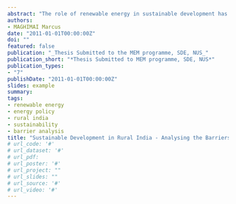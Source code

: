 ```yaml
---
abstract: "The role of renewable energy in sustainable development has been gaining significant importance in recent years. In India, the contribution of renewable energy towards sustainable development can be found at three levels: At the regional level, renewable energy delivers clean energy to rural populations in promoting their livelihoods; at the national level, it diversifies country’s energy mix to strengthen energy security; and at the international level, it helps the country to keep its commitment on climate change mitigation. Despite the initiatives undertaken to promote renewable energy for the past three decades, the deployment level and the benefits accrued as a result to the rural population is limited. Therefore, it is necessary to address the barriers for renewable energy to understand the role renewable energy can play in promoting sustainable development in rural India This study analyzes the barriers for renewable energy use in rural India by examining the viability of a socio-technical approach that includes different aspects associated with the development, deployment and adoption of renewable energy. The barriers are analyzed under following categories: Policy, technology, finance, institutions, capacity building and awareness. Finally, relevant measures are suggested to overcome these barriers. The conclusions in this study show that India needs a comprehensive legislative and policy framework to provide a stable environment for renewable energy in rural development. Further, towards technology development, deployment and dissemination, a bottom-up approach is needed to involve the participation of more rural bodies and other key stakeholders such as government agencies, research organizations, financial institutions and non-governmental organizations (NGOs). Innovative finance mechanisms such as microfinance, community finance, international clean energy and climate change investments, and performance-based subsidies need to be expanded and delivered efficiently to overcome the cost barriers. There is also a need to centralize information through online portals and increase funding for capacity development initiatives to accelerate knowledge dissemination and skills transfer to various stakeholders engaged in renewable energy development in rural India."
authors:
- MAGHIMAI Marcus
date: "2011-01-01T00:00:00Z"
doi: ""
featured: false
publication: "_Thesis Submitted to the MEM programme, SDE, NUS_"
publication_short: "*Thesis Submitted to MEM programme, SDE, NUS*"
publication_types:
- "7"
publishDate: "2011-01-01T00:00:00Z"
slides: example
summary: 
tags:
- renewable energy
- energy policy
- rural india
- sustainability
- barrier analysis
title: "Sustainable Development in Rural India - Analysing the Barriers for Renewable Energy"
# url_code: '#'
# url_dataset: '#'
# url_pdf: 
# url_poster: '#'
# url_project: ""
# url_slides: ""
# url_source: '#'
# url_video: '#'
---
```


